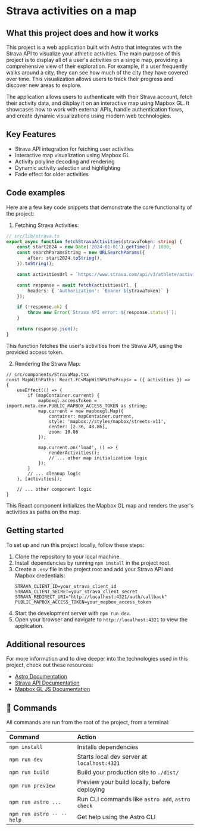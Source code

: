 # Strava activities on a map

## What this project does and how it works

This project is a web application built with Astro that integrates with the Strava API to visualize your athletic activities. The main purpose of this project is to display all of a user's activities on a single map, providing a comprehensive view of their exploration. For example, if a user frequently walks around a city, they can see how much of the city they have covered over time. This visualization allows users to track their progress and discover new areas to explore.

The application allows users to authenticate with their Strava account, fetch their activity data, and display it on an interactive map using Mapbox GL. It showcases how to work with external APIs, handle authentication flows, and create dynamic visualizations using modern web technologies.

## Key Features

- Strava API integration for fetching user activities
- Interactive map visualization using Mapbox GL
- Activity polyline decoding and rendering
- Dynamic activity selection and highlighting
- Fade effect for older activities

## Code examples

Here are a few key code snippets that demonstrate the core functionality of the project:

1. Fetching Strava Activities:

```typescript
// src/lib/strava.ts
export async function fetchStravaActivities(stravaToken: string) {
    const start2024 = new Date('2024-01-01').getTime() / 1000;
    const searchParamsString = new URLSearchParams({
        after: start2024.toString(),
    }).toString();

    const activitiesUrl = `https://www.strava.com/api/v3/athlete/activities?${searchParamsString}`;

    const response = await fetch(activitiesUrl, {
        headers: { 'Authorization': `Bearer ${stravaToken}` }
    });

    if (!response.ok) {
        throw new Error(`Strava API error: ${response.status}`);
    }

    return response.json();
}
```

This function fetches the user's activities from the Strava API, using the provided access token.

2. Rendering the Strava Map:

```tsx
// src/components/StravaMap.tsx
const MapWithPaths: React.FC<MapWithPathsProps> = ({ activities }) => {
    useEffect(() => {
        if (mapContainer.current) {
            mapboxgl.accessToken = import.meta.env.PUBLIC_MAPBOX_ACCESS_TOKEN as string;
            map.current = new mapboxgl.Map({
                container: mapContainer.current,
                style: 'mapbox://styles/mapbox/streets-v11',
                center: [2.36, 48.86],
                zoom: 10.86
            });

            map.current.on('load', () => {
                renderActivities();
                // ... other map initialization logic
            });
        }
        // ... cleanup logic
    }, [activities]);

    // ... other component logic
}
```

This React component initializes the Mapbox GL map and renders the user's activities as paths on the map.

## Getting started

To set up and run this project locally, follow these steps:

1. Clone the repository to your local machine.
2. Install dependencies by running `npm install` in the project root.
3. Create a `.env` file in the project root and add your Strava API and Mapbox credentials:
   ```
   STRAVA_CLIENT_ID=your_strava_client_id
   STRAVA_CLIENT_SECRET=your_strava_client_secret
   STRAVA_REDIRECT_URI="http://localhost:4321/auth/callback"
   PUBLIC_MAPBOX_ACCESS_TOKEN=your_mapbox_access_token
   ```
4. Start the development server with `npm run dev`.
5. Open your browser and navigate to `http://localhost:4321` to view the application.

## Additional resources

For more information and to dive deeper into the technologies used in this project, check out these resources:

- [Astro Documentation](https://docs.astro.build)
- [Strava API Documentation](https://developers.strava.com/)
- [Mapbox GL JS Documentation](https://docs.mapbox.com/mapbox-gl-js/)

## 🧞 Commands

All commands are run from the root of the project, from a terminal:

| Command                   | Action                                           |
| :------------------------ | :----------------------------------------------- |
| `npm install`             | Installs dependencies                            |
| `npm run dev`             | Starts local dev server at `localhost:4321`      |
| `npm run build`           | Build your production site to `./dist/`          |
| `npm run preview`         | Preview your build locally, before deploying     |
| `npm run astro ...`       | Run CLI commands like `astro add`, `astro check` |
| `npm run astro -- --help` | Get help using the Astro CLI                     |
